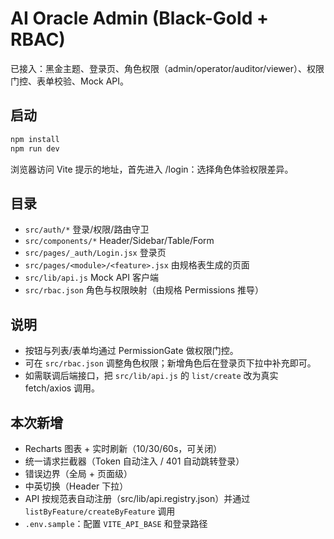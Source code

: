 # AI Oracle Admin (Black-Gold + RBAC)

已接入：黑金主题、登录页、角色权限（admin/operator/auditor/viewer）、权限门控、表单校验、Mock API。

## 启动
```bash
npm install
npm run dev
```
浏览器访问 Vite 提示的地址，首先进入 /login：选择角色体验权限差异。

## 目录
- `src/auth/*` 登录/权限/路由守卫
- `src/components/*` Header/Sidebar/Table/Form
- `src/pages/_auth/Login.jsx` 登录页
- `src/pages/<module>/<feature>.jsx` 由规格表生成的页面
- `src/lib/api.js` Mock API 客户端
- `src/rbac.json` 角色与权限映射（由规格 Permissions 推导）

## 说明
- 按钮与列表/表单均通过 PermissionGate 做权限门控。
- 可在 `src/rbac.json` 调整角色权限；新增角色后在登录页下拉中补充即可。
- 如需联调后端接口，把 `src/lib/api.js` 的 `list/create` 改为真实 fetch/axios 调用。

## 本次新增
- Recharts 图表 + 实时刷新（10/30/60s，可关闭）
- 统一请求拦截器（Token 自动注入 / 401 自动跳转登录）
- 错误边界（全局 + 页面级）
- 中英切换（Header 下拉）
- API 按规范表自动注册（src/lib/api.registry.json）并通过 `listByFeature/createByFeature` 调用
- `.env.sample`：配置 `VITE_API_BASE` 和登录路径
